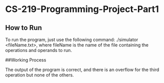 # CS-219-Programming-Project-Part1

## How to Run
To run the program, just use the following command: ./simulator <fileName.txt>, where fileName is the name of the file containing the operations and operands to run. 

 ##Working Process


 The output of the program is correct, and there is an overflow for the third operation but none of the others. 

